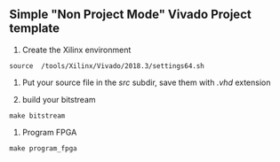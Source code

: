 ## Simple "Non Project Mode" Vivado Project template

1. Create the Xilinx environment
```console
source  /tools/Xilinx/Vivado/2018.3/settings64.sh
```

1. Put your source file in the *src* subdir,  save them with *.vhd* extension

1.  build your bitstream 
```console
make bitstream
```

1. Program FPGA

```console
make program_fpga
```

